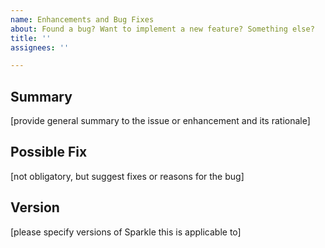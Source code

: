 ```yaml
---
name: Enhancements and Bug Fixes
about: Found a bug? Want to implement a new feature? Something else?
title: ''
assignees: ''

---
```


<!-- 

If this is a question or an idea, please consider posting in Discussions first:
https://github.com/sparkle-project/Sparkle/discussions

Otherwise the answer to your issue may already be in Console.app on your computer.
Please use Console.app and search for Sparkle.

Please try troubleshooting steps:
https://github.com/sparkle-project/Sparkle#troubleshooting

-->

## Summary

[provide general summary to the issue or enhancement and its rationale]

## Possible Fix

[not obligatory, but suggest fixes or reasons for the bug]

## Version

[please specify versions of Sparkle this is applicable to]
